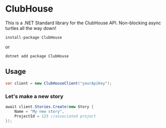 # ClubHouse

This is a .NET Standard library for the ClubHouse API. Non-blocking async turtles all the way down!

```
install-package ClubHouse
```
or 
```
dotnet add package ClubHouse
```

## Usage

```csharp
var client = new ClubHouseClient("yourApiKey");
```

### Let's make a new story

```csharp
await client.Stories.Create(new Story {
    Name = "My new story",
    ProjectId = 123 //associated project
});
```